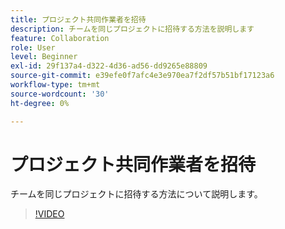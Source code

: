 ```yaml
---
title: プロジェクト共同作業者を招待
description: チームを同じプロジェクトに招待する方法を説明します
feature: Collaboration
role: User
level: Beginner
exl-id: 29f137a4-d322-4d36-ad56-dd9265e88809
source-git-commit: e39efe0f7afc4e3e970ea7f2df57b51bf17123a6
workflow-type: tm+mt
source-wordcount: '30'
ht-degree: 0%

---
```


# プロジェクト共同作業者を招待

チームを同じプロジェクトに招待する方法について説明します。

>[!VIDEO](https://video.tv.adobe.com/v/3420253?quality=12&learn=on&hidetitle=true)
